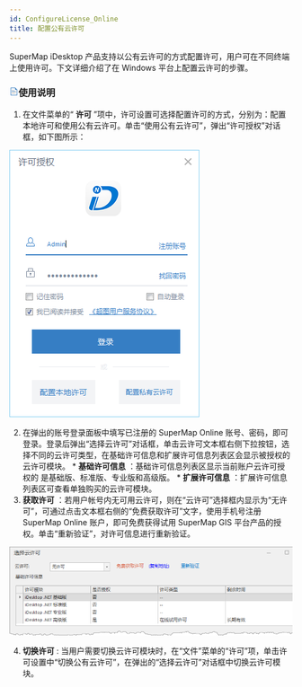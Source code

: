 ```yaml
---
id: ConfigureLicense_Online
title: 配置公有云许可
---
```

SuperMap iDesktop 产品支持以公有云许可的方式配置许可，用户可在不同终端上使用许可。下文详细介绍了在 Windows
平台上配置云许可的步骤。

### ![](img/read.gif)使用说明

  1. 在文件菜单的“ **许可** ”项中，许可设置可选择配置许可的方式，分别为：配置本地许可和使用公有云许可。单击“使用公有云许可”，弹出“许可授权”对话框，如下图所示：  
  
![](img/RuntimeLicense.png)  

  2. 在弹出的账号登录面板中填写已注册的 SuperMap Online 账号、密码，即可登录。登录后弹出“选择云许可”对话框，单击云许可文本框右侧下拉按钮，选择不同的云许可类型，在基础许可信息和扩展许可信息列表区会显示被授权的云许可模块。
    * **基础许可信息** ：基础许可信息列表区显示当前账户云许可授权的 是基础版、标准版、专业版和高级版。
    * **扩展许可信息** ：扩展许可信息列表区可查看单独购买的云许可模块。
  3. **获取许可** ：若用户帐号内无可用云许可，则在“云许可”选择框内显示为“无许可”，可通过点击文本框右侧的“免费获取许可”文字，使用手机号注册 SuperMap Online 账户，即可免费获得试用 SuperMap GIS 平台产品的授权。单击“重新验证”，对许可信息进行重新验证。    
  
  ![](img/NoOnlineLic.png)    

  4. **切换许可** : 当用户需要切换云许可模块时，在“文件”菜单的“许可”项，单击许可设置中“切换公有云许可”，在弹出的“选择云许可”对话框中切换云许可模块。
